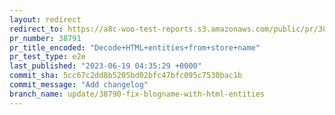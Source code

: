 ```yaml
---
layout: redirect
redirect_to: https://a8c-woo-test-reports.s3.amazonaws.com/public/pr/38791/e2e/index.html
pr_number: 38791
pr_title_encoded: "Decode+HTML+entities+from+store+name"
pr_test_type: e2e
last_published: "2023-06-19 04:35:29 +0000"
commit_sha: 5cc67c2dd8b5205bd02bfc47bfc095c7530bac1b
commit_message: "Add changelog"
branch_name: update/38790-fix-blogname-with-html-entities
---
```

